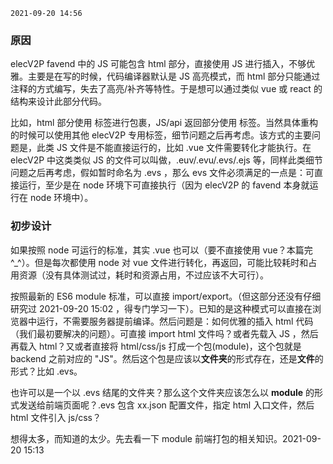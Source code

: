 ```
2021-09-20 14:56
```

### 原因

elecV2P favend 中的 JS 可能包含 html 部分，直接使用 JS 进行插入，不够优雅。主要是在写的时候，代码编译器默认是 JS 高亮模式，而 html 部分只能通过注释的方式编写，失去了高亮/补齐等特性。于是想可以通过类似 vue 或 react 的结构来设计此部分代码。

比如，html 部分使用 <template></template> 标签进行包裹，JS/api 返回部分使用 <script></script> 标签。当然具体重构的时候可以使用其他 elecV2P 专用标签，细节问题之后再考虑。该方式的主要问题是，此类 JS 文件是不能直接运行的，比如 .vue 文件需要转化才能执行。在 elecV2P 中这类类似 JS 的文件可以叫做，.euv/.evu/.evs/.ejs 等，同样此类细节问题之后再考虑，假如暂时命名为 .evs ，那么 evs 文件必须满足的一点是：可直接运行，至少是在 node 环境下可直接执行（因为 elecV2P 的 favend 本身就运行在 node 环境中）。

### 初步设计

如果按照 node 可运行的标准，其实 .vue 也可以（要不直接使用 vue？本篇完^\_^）。但是每次都使用 node 对 vue 文件进行转化，再返回，可能比较耗时和占用资源（没有具体测试过，耗时和资源占用，不过应该不大可行）。

按照最新的 ES6 module 标准，可以直接 import/export。（但这部分还没有仔细研究过 2021-09-20 15:02 ，得专门学习一下）。已知的是这种模式可以直接在浏览器中运行，不需要服务器提前编译。然后问题是：如何优雅的插入 html 代码（我们最初要解决的问题）。可直接 import html 文件吗？或者先载入 JS ，然后再载入 html？又或者直接将 html/css/js 打成一个包(module)，这个包就是 backend 之前对应的 "JS"。然后这个包是应该以**文件夹**的形式存在，还是**文件**的形式？比如 .evs。

也许可以是一个以 .evs 结尾的文件夹？那么这个文件夹应该怎么以 **module** 的形式发送给前端页面呢？.evs 包含 xx.json 配置文件，指定 html 入口文件，然后 html 文件引入 js/css？

想得太多，而知道的太少。先去看一下 module 前端打包的相关知识。2021-09-20 15:13